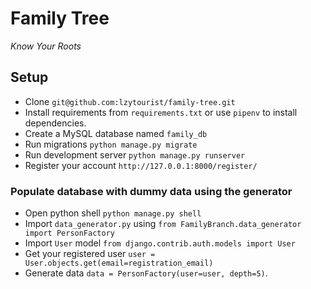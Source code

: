 # Family Tree
<em>Know Your Roots</em>

## Setup
- Clone `git@github.com:lzytourist/family-tree.git`
- Install requirements from `requirements.txt` or use <code>pipenv</code> to install dependencies.
- Create a MySQL database named `family_db`
- Run migrations `python manage.py migrate`
- Run development server `python manage.py runserver`
- Register your account `http://127.0.0.1:8000/register/`

### Populate database with dummy data using the generator
- Open python shell `python manage.py shell`
- Import `data_generator.py` using `from FamilyBranch.data_generator import PersonFactory`
- Import `User` model `from django.contrib.auth.models import User`
- Get your registered user `user = User.objects.get(email=registration_email)`
- Generate data `data = PersonFactory(user=user, depth=5)`.